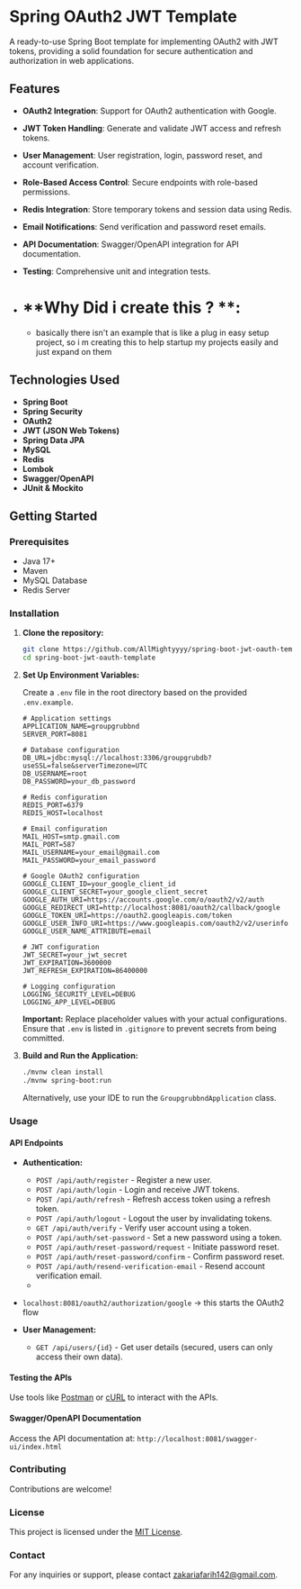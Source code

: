 
# Spring OAuth2 JWT Template

A ready-to-use Spring Boot template for implementing OAuth2 with JWT tokens, providing a solid foundation for secure authentication and authorization in web applications.

## Features

- **OAuth2 Integration**: Support for OAuth2 authentication with Google.
- **JWT Token Handling**: Generate and validate JWT access and refresh tokens.
- **User Management**: User registration, login, password reset, and account verification.
- **Role-Based Access Control**: Secure endpoints with role-based permissions.
- **Redis Integration**: Store temporary tokens and session data using Redis.
- **Email Notifications**: Send verification and password reset emails.
- **API Documentation**: Swagger/OpenAPI integration for API documentation.
- **Testing**: Comprehensive unit and integration tests.

- # **Why Did i create this ? **:
  - basically there isn't an example that is like a plug in easy setup project, so i m creating this to help startup my projects easily and just expand on them

## Technologies Used

- **Spring Boot**
- **Spring Security**
- **OAuth2**
- **JWT (JSON Web Tokens)**
- **Spring Data JPA**
- **MySQL**
- **Redis**
- **Lombok**
- **Swagger/OpenAPI**
- **JUnit & Mockito**

## Getting Started

### Prerequisites

- Java 17+
- Maven
- MySQL Database
- Redis Server

### Installation

1. **Clone the repository:**

   ```bash
   git clone https://github.com/AllMightyyyy/spring-boot-jwt-oauth-template.git
   cd spring-boot-jwt-oauth-template
   ```

2. **Set Up Environment Variables:**

   Create a `.env` file in the root directory based on the provided `.env.example`.

   ```env
   # Application settings
   APPLICATION_NAME=groupgrubbnd
   SERVER_PORT=8081

   # Database configuration
   DB_URL=jdbc:mysql://localhost:3306/groupgrubdb?useSSL=false&serverTimezone=UTC
   DB_USERNAME=root
   DB_PASSWORD=your_db_password

   # Redis configuration
   REDIS_PORT=6379
   REDIS_HOST=localhost

   # Email configuration
   MAIL_HOST=smtp.gmail.com
   MAIL_PORT=587
   MAIL_USERNAME=your_email@gmail.com
   MAIL_PASSWORD=your_email_password

   # Google OAuth2 configuration
   GOOGLE_CLIENT_ID=your_google_client_id
   GOOGLE_CLIENT_SECRET=your_google_client_secret
   GOOGLE_AUTH_URI=https://accounts.google.com/o/oauth2/v2/auth
   GOOGLE_REDIRECT_URI=http://localhost:8081/oauth2/callback/google
   GOOGLE_TOKEN_URI=https://oauth2.googleapis.com/token
   GOOGLE_USER_INFO_URI=https://www.googleapis.com/oauth2/v2/userinfo
   GOOGLE_USER_NAME_ATTRIBUTE=email

   # JWT configuration
   JWT_SECRET=your_jwt_secret
   JWT_EXPIRATION=3600000
   JWT_REFRESH_EXPIRATION=86400000

   # Logging configuration
   LOGGING_SECURITY_LEVEL=DEBUG
   LOGGING_APP_LEVEL=DEBUG
   ```

   **Important:** Replace placeholder values with your actual configurations. Ensure that `.env` is listed in `.gitignore` to prevent secrets from being committed.

3. **Build and Run the Application:**

   ```bash
   ./mvnw clean install
   ./mvnw spring-boot:run
   ```

   Alternatively, use your IDE to run the `GroupgrubbndApplication` class.

### Usage

#### **API Endpoints**

- **Authentication:**
  - `POST /api/auth/register` - Register a new user.
  - `POST /api/auth/login` - Login and receive JWT tokens.
  - `POST /api/auth/refresh` - Refresh access token using a refresh token.
  - `POST /api/auth/logout` - Logout the user by invalidating tokens.
  - `GET /api/auth/verify` - Verify user account using a token.
  - `POST /api/auth/set-password` - Set a new password using a token.
  - `POST /api/auth/reset-password/request` - Initiate password reset.
  - `POST /api/auth/reset-password/confirm` - Confirm password reset.
  - `POST /api/auth/resend-verification-email` - Resend account verification email.
  - 
- `localhost:8081/oauth2/authorization/google` -> this starts the OAuth2 flow

- **User Management:**
  - `GET /api/users/{id}` - Get user details (secured, users can only access their own data).

#### **Testing the APIs**

Use tools like [Postman](https://www.postman.com/) or [cURL](https://curl.se/) to interact with the APIs.

#### **Swagger/OpenAPI Documentation**

Access the API documentation at: `http://localhost:8081/swagger-ui/index.html`

### Contributing

Contributions are welcome! 

### License

This project is licensed under the [MIT License](LICENSE).

### Contact

For any inquiries or support, please contact [zakariafarih142@gmail.com](mailto:zakariafarih142@gmail.com).
